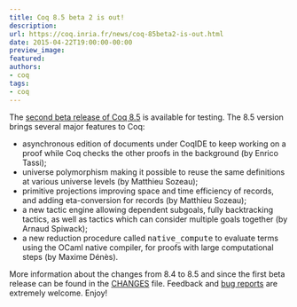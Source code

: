 ```yaml
---
title: Coq 8.5 beta 2 is out!
description:
url: https://coq.inria.fr/news/coq-85beta2-is-out.html
date: 2015-04-22T19:00:00-00:00
preview_image:
featured:
authors:
- coq
tags:
- coq
---
```



The <a href="https://coq.inria.fr/coq-85">second beta release of Coq 8.5</a> is available for
testing. The 8.5 version brings several major features to Coq:

<ul>
<li>asynchronous edition of documents under CoqIDE to keep working on a proof
  while Coq checks the other proofs in the background (by Enrico Tassi);</li>
<li>universe polymorphism making it possible to reuse the same definitions at
  various universe levels (by Matthieu Sozeau);</li>
<li>primitive projections improving space and time efficiency of records, and
  adding eta-conversion for records (by Matthieu Sozeau);</li>
 <li>a new tactic engine allowing dependent subgoals, fully backtracking
  tactics, as well as tactics which can consider multiple goals together (by
  Arnaud Spiwack);</li>
<li>a new reduction procedure called <tt>native_compute</tt> to evaluate terms
  using the OCaml native compiler, for proofs with large computational
  steps (by Maxime D&eacute;n&egrave;s).</li>
</ul>

More information about the changes from 8.4 to 8.5 and since the first
beta release can be found in the <a href="https://coq.inria.fr/distrib/V8.5beta2/CHANGES">CHANGES</a> file. Feedback and <a href="https://coq.inria.fr/bugs">bug reports</a> are extremely welcome. Enjoy!  
 

